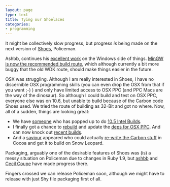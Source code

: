 ```yaml
---
layout: page
type: text
title: Tying our Shoelaces
categories: 
- programming
---
```

It might be collectively slow progress, but progress _is_ being made on the next version of [Shoes](http://shoes.heroku.com), Policeman. 

Ashbb, continues his [excellent work](http://github.com/ashbb/shoes_hack_note/) on the Windows side of things. [MinGW is now the recommended build route](http://wiki.github.com/shoes/shoes/buildingshoeswithmingw), which although currently a bit more buggy that the old WDK route, should make things easier in the future.

OSX was struggling. Although I am really interested in Shoes, I have no discernible OSX programming skills (you can even drop the OSX from that if you want ;-) ) and only have limited access to OSX PPC (and PPC Macs are the way of the dinosaur). So although I could build and test on OSX PPC, everyone else was on 10.6, but unable to build because of the Carbon code Shoes used. We tried the route of building as 32-Bit and got no where. Now, all of a sudden, things are looking great:

* We have [someone](http://github.com/summitpush) who has popped up to do [10.5 Intel Builds](github.com/shoes/shoes/wikis/recentbuilds).
* I finally got a chance to [rebuild](http://wiki.github.com/shoes/shoes/buildingshoesonosx) and update the [deps for OSX PPC](http://wiki.github.com/shoes/shoes/buildingshoesonosxppc). And can now knock out [recent builds](github.com/shoes/shoes/wikis/recentbuilds).
* And a [saviour](http://github.com/mkelly) appeared who could actually [re-write the Carbon stuff](http://github.com/mkelly/shoes/commit/f9ef6bb9f8dce97784eeddaed1c459db64cece95) in Cocoa and get it to build on Snow Leopard. 

Packaging, arguably one of the desirable features of Shoes was (is) a messy situation on Policeman due to changes in Ruby 1.9, but [ashbb](http://github.com/ashbb/shoes/commit/7c106b1e858462eddf6bcf6335584b2ac694af7a) and [Cecil Coupe](http://github.com/ccoupe/shoes/commit/7e0ac87ee760695e72a8f4f9bfb67618ff114114) have made progress there. 

Fingers crossed we can release Policeman soon, although we might have to release with just Shy file packaging first of all. 
